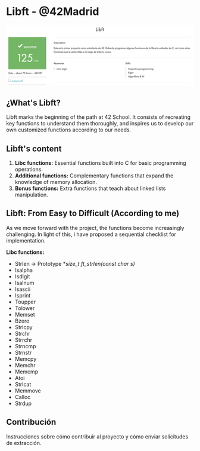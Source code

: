 # Libft - @42Madrid

![Screenshoot](https://github.com/Freddyfleitas/libft_42/blob/main/libft.png)

## ¿What's Libft?

Libft marks the beginning of the path at 42 School. It consists of recreating key functions to understand them thoroughly, and inspires us to develop our own customized functions according to our needs.

## Libft's content

1. **Libc functions:** Essential functions built into C for basic programming operations.
2. **Additional functions:** Complementary functions that expand the knowledge of memory allocation.
3. **Bonus functions:** Extra functions that teach about linked lists manipulation.

## Libft: From Easy to Difficult (According to me)

As we move forward with the project, the functions become increasingly challenging. In light of this, i have proposed a sequential checklist for implementation.

**Libc functions:**

* Strlen -> Prototype **size_t	ft_strlen(const char *s)**
* Isalpha
* Isdigit
* Isalnum
* Isascii
* Isprint
* Toupper
* Tolower
* Memset
* Bzero
* Strlcpy
* Strchr
* Strrchr
* Strncmp
* Strnstr
* Memcpy
* Memchr
* Memcmp
* Atoi
* Strlcat
* Memmove
* Calloc
* Strdup
   
## Contribución

Instrucciones sobre cómo contribuir al proyecto y cómo enviar solicitudes de extracción.
